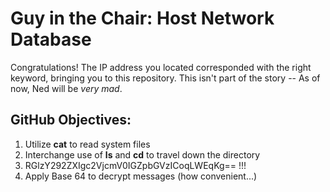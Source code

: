# Guy in the Chair: Host Network Database
Congratulations! The IP address you located corresponded with the right keyword, bringing you to this repository.
This isn't part of the story -- As of now, Ned will be _very mad_.

## GitHub Objectives:
  1) Utilize **cat** to read system files
  2) Interchange use of **ls** and **cd** to travel down the directory
  3) RGlzY292ZXIgc2VjcmV0IGZpbGVzICoqLWEqKg== !!!
  4) Apply Base 64 to decrypt messages (how convenient...)
